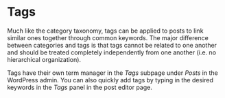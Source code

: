 # Tags

Much like the category taxonomy, tags can be applied to posts to link similar ones together through common keywords. The major difference between categories and tags is that tags cannot be related to one another and should be treated completely independently from one another (i.e. no hierarchical organization).

Tags have their own term manager in the *Tags* subpage under *Posts* in the WordPress admin. You can also quickly add tags by typing in the desired keywords in the *Tags* panel in the post editor page.